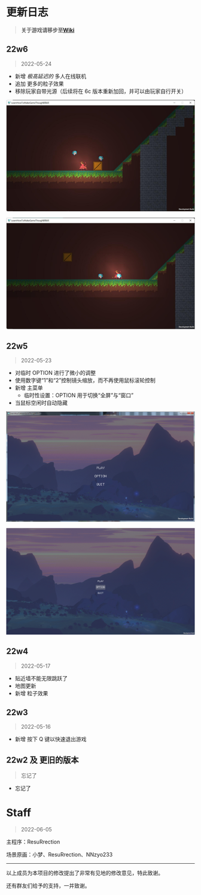 # 更新日志

> **关于游戏请移步至[Wiki](https://github.com/PCG0/Lhmgtb/wiki)**

## 22w6

> 2022-05-24

- 新增 *极高延迟的* 多人在线联机
- 追加 更多的粒子效果
- 移除玩家自带光源（后续将在 6c 版本重新加回，并可以由玩家自行开关）

![o1](https://github.com/PCG0/Lhmgtb/blob/main/Assets/Aseprite/Online-1.png)

![o2](https://github.com/PCG0/Lhmgtb/blob/main/Assets/Aseprite/Online-2.png)

## 22w5

> 2022-05-23

- 对临时 OPTION 进行了微小的调整
- 使用数字键“1”和“2”控制镜头缩放，而不再使用鼠标滚轮控制
- 新增 主菜单
    - 临时性设置：OPTION 用于切换“全屏”与“窗口”
- 当鼠标空闲时自动隐藏

![mmms](https://github.com/PCG0/Lhmgtb/blob/main/Assets/Aseprite/MainMenu-MinScreen.png)

![mmfs](https://github.com/PCG0/Lhmgtb/blob/main/Assets/Aseprite/MainMenu-FullScreen.png)

## 22w4

> 2022-05-17

- 贴近墙不能无限跳跃了
- 地图更新
- 新增 粒子效果

## 22w3

> 2022-05-16

- 新增 按下 Q 键以快速退出游戏

## 22w2 及 更旧的版本

>  忘记了

- 忘记了

# Staff

> 2022-06-05

主程序：ResuRrection

场景原画：小梦、ResuRrection、NNzyo233

****

以上成员为本项目的修改提出了非常有见地的修改意见，特此致谢。

还有群友们给予的支持，一并致谢。